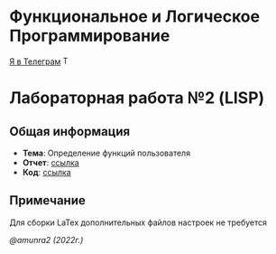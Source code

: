 # Функциональное и Логическое Программирование

 [Я в Телеграм](https://t.me/amunra2) <img src="https://img.icons8.com/external-tal-revivo-shadow-tal-revivo/344/external-telegram-is-a-cloud-based-instant-messaging-and-voice-over-ip-service-logo-shadow-tal-revivo.png" alt="Telegram" width=15>

# Лабораторная работа №2 (LISP)

## Общая информация

* **Тема**: Определение функций пользователя
* **Отчет**: [ссылка](./docs/report.pdf)
* **Код**: [ссылка](./src/)

## Примечание

Для сборки LaTex дополнительных файлов настроек не требуется


_@amunra2 (2022г.)_
